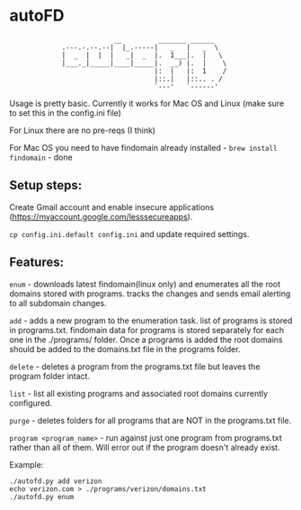 # autoFD

				              __         _______ ______   
				 .---.-.--.--|  |_.-----|   _   |   _  \  
				 |  _  |  |  |   _|  _  |.  1___|.  |   \ 
				 |___._|_____|____|_____|.  __) |.  |    \
				                        |:  |   |:  1    /
				                        |::.|   |::.. . / 
				                        `---'   `------'  
				                                          

Usage is pretty basic.  Currently it works for Mac OS and Linux (make sure to set this in the config.ini file)

For Linux there are no pre-reqs (I think)

For Mac OS you need to have findomain already installed - `brew install findomain` - done

## Setup steps:
Create Gmail account and enable insecure applications (https://myaccount.google.com/lesssecureapps).

`cp config.ini.default config.ini` and update required settings.

## Features:

`enum` - downloads latest findomain(linux only) and enumerates all the root domains stored with programs. tracks the changes and sends email alerting to all subdomain changes.

`add` - adds a new program to the enumeration task. list of programs is stored in programs.txt. findomain data for programs is stored separately for each one in the ./programs/ folder. Once a programs is added the root domains should be added to the domains.txt file in the programs folder.

`delete` - deletes a program from the programs.txt file but leaves the program folder intact.

`list` - list all existing programs and associated root domains currently configured.

`purge` - deletes folders for all programs that are NOT in the programs.txt file.

`program <program_name>` - run against just one program from programs.txt rather than all of them.  Will error out if the program doesn't already exist.

Example:
```
./autofd.py add verizon
echo verizon.com > ./programs/verizon/domains.txt
./autofd.py enum
```